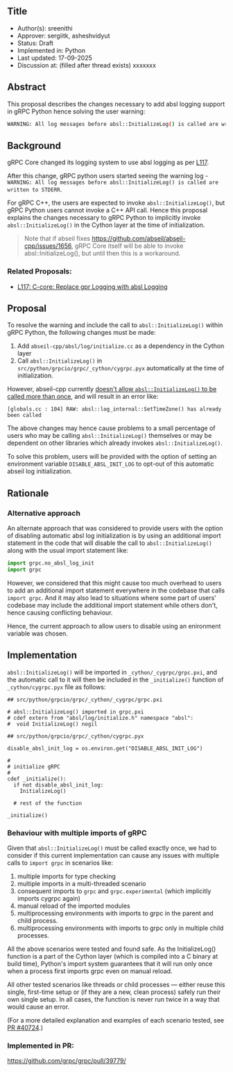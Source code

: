 Title
----
* Author(s): sreenithi
* Approver: sergiitk, asheshvidyut
* Status: Draft
* Implemented in: Python
* Last updated: 17-09-2025
* Discussion at: <google group thread> (filled after thread exists) xxxxxxx

## Abstract

This proposal describes the changes necessary to add absl logging support in
gRPC Python hence solving the user warning:

```sh
WARNING: All log messages before absl::InitializeLog() is called are written to STDERR
```


## Background

gRPC Core changed its logging system to use absl logging as per
[L117][L117].

After this change, gRPC python users started seeing the warning log -
`WARNING: All log messages before absl::InitializeLog() is called are written to STDERR`.

For gRPC C++, the users are expected to invoke `absl::InitializeLog()`, but gRPC
Python users cannot invoke a C++ API call. Hence this proposal explains the
changes necessary to gRPC Python to implicitly invoke `absl::InitializeLog()`
in the Cython layer at the time of initialization.

> Note that if abseil fixes https://github.com/abseil/abseil-cpp/issues/1656,
> gRPC Core itself will be able to invoke absl::InitializeLog(), but until then
> this is a workaround.

### Related Proposals:
* [L117: C-core: Replace gpr Logging with absl Logging][L117]

[L117]: L117-core-replace-gpr-logging-with-abseil-logging.md

## Proposal

To resolve the warning and include the call to `absl::InitializeLog()` within
gRPC Python, the following changes must be made:

1. Add `abseil-cpp/absl/log/initialize.cc` as a dependency in the Cython layer
2. Call `absl::InitializeLog()` in `src/python/grpcio/grpc/_cython/cygrpc.pyx`
automatically at the time of initialization.

However, abseil-cpp currently
[doesn't allow `absl::InitializeLog()` to be called more than once](https://github.com/abseil/abseil-cpp/issues/1656),
and will result in an error like:

```
[globals.cc : 104] RAW: absl::log_internal::SetTimeZone() has already been called
```

The above changes may hence cause problems to a small percentage of users who
may be calling `absl::InitializeLog()` themselves or may be dependent on other
libraries which already invokes `absl::InitializeLog()`.

To solve this problem, users will be provided with the option of setting an
environment variable `DISABLE_ABSL_INIT_LOG` to opt-out of this automatic abseil
log initialization.


## Rationale

### Alternative approach

An alternate approach that was considered to provide users with the option of
disabling automatic absl log initialization is by using an additional import
statement in the code that will disable the call to `absl::InitializeLog()`
along with the usual import statement like:

```py
import grpc.no_absl_log_init
import grpc
```

However, we considered that this might cause too much overhead to users to add
an additional import statement everywhere in the codebase that calls
`import grpc`. And it may also lead to situations where some part of users'
codebase may include the additional import statement while others don't, hence
causing conflicting behaviour.

Hence, the current approach to allow users to disable using an enironment
variable was chosen.


## Implementation

`absl::InitializeLog()` will be imported in `_cython/_cygrpc/grpc.pxi`, and the
automatic call to it will then be included in the `_initialize()` function of
`_cython/cygrpc.pyx` file as follows:

```pxi
## src/python/grpcio/grpc/_cython/_cygrpc/grpc.pxi

# absl::InitializeLog() imported in grpc.pxi
# cdef extern from "absl/log/initialize.h" namespace "absl":
#  void InitializeLog() nogil
```

```pyx
## src/python/grpcio/grpc/_cython/cygrpc.pyx

disable_absl_init_log = os.environ.get("DISABLE_ABSL_INIT_LOG")

#
# initialize gRPC
#
cdef _initialize():
  if not disable_absl_init_log:
    InitializeLog()

  # rest of the function

_initialize()
```

### Behaviour with multiple imports of gRPC

Given that `absl::InitializeLog()` must be called exactly once, we had to
consider if this current implementation can cause any issues with multiple calls
to `import grpc` in scenarios like:

1. multiple imports for type checking
2. multiple imports in a multi-threaded scenario
3. consequent imports to `grpc` and `grpc.experimental` (which implicitly
imports cygrpc again)
4. manual reload of the imported modules
5. multiprocessing environments with imports to grpc in the parent and child
process.
6. multiprocessing environments with imports to grpc only in multiple child
processes.

All the above scenarios were tested and found safe. As the InitializeLog()
function is a part of the Cython layer (which is compiled into a C binary at
build time), Python's import system guarantees that it will run only once when
a process first imports grpc even on manual reload.

All other tested scenarios like threads or child processes — either reuse this
single, first-time setup or (if they are a new, clean process) safely run their
own single setup. In all cases, the function is never run twice in a way that
would cause an error.

(For a more detailed explanation and examples of each scenario tested,
see [PR #40724](https://github.com/grpc/grpc/pull/40724/).)

### Implemented in PR:
https://github.com/grpc/grpc/pull/39779/
